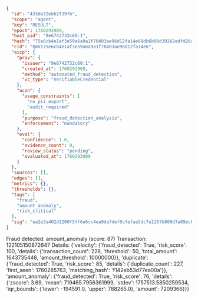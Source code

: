 ```json
{
  "id": "433de72eb62f39fb",
  "scope": "agent",
  "key": "RESULT",
  "epoch": 1760293909,
  "host_pid": "9e6742732c60:1",
  "hash": "75e6cb4e1af3e59a6a9a1f70403ae96d12fa14e69db6b00d39262edfd26c04fc",
  "cid": "QmV175e6cb4e1af3e59a6a9a1f70403ae96d12fa14e6",
  "aicp": {
    "prov": {
      "issuer": "9e6742732c60:1",
      "created_at": 1760293909,
      "method": "automated_fraud_detection",
      "vc_type": "VerifiableCredential"
    },
    "ucon": {
      "usage_constraints": [
        "no_pii_export",
        "audit_required"
      ],
      "purpose": "fraud_detection_analysis",
      "enforcement": "mandatory"
    },
    "eval": {
      "confidence": 1.0,
      "evidence_count": 0,
      "review_status": "pending",
      "evaluated_at": 1760293909
    }
  },
  "sources": [],
  "edges": [],
  "metrics": {},
  "thresholds": {},
  "tags": [
    "fraud",
    "amount_anomaly",
    "risk_critical"
  ],
  "sig": "ea2e3a402d1200f5ff6e6cc4ea0da7def8cfefaa5dc7a1267b800d7a89ec0549"
}
```

Fraud detected: amount_anomaly (score: 87)
Transaction: 122105150872647
Details: {'velocity': {'fraud_detected': True, 'risk_score': 100, 'details': {'transaction_count': 228, 'threshold': 50, 'total_amount': 1643735448, 'amount_threshold': 10000000}}, 'duplicate': {'fraud_detected': True, 'risk_score': 85, 'details': {'duplicate_count': 227, 'first_seen': 1760285763, 'matching_hash': 'f142eb53d77ea00a'}}, 'amount_anomaly': {'fraud_detected': True, 'risk_score': 76, 'details': {'zscore': 3.69, 'mean': 719465.7956361999, 'stdev': 1757513.5850259534, 'iqr_bounds': {'lower': -194591.0, 'upper': 788265.0}, 'amount': 7209366}}}
